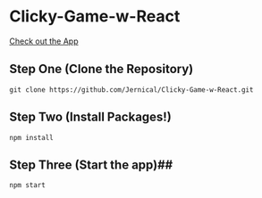 # Clicky-Game-w-React

[Check out the App](https://videogame-clickygame.herokuapp.com)

## Step One (Clone the Repository) ##

```
git clone https://github.com/Jernical/Clicky-Game-w-React.git
```
## Step Two (Install Packages!) ##

```
npm install
```

## Step Three (Start the app)##
```
npm start
```
